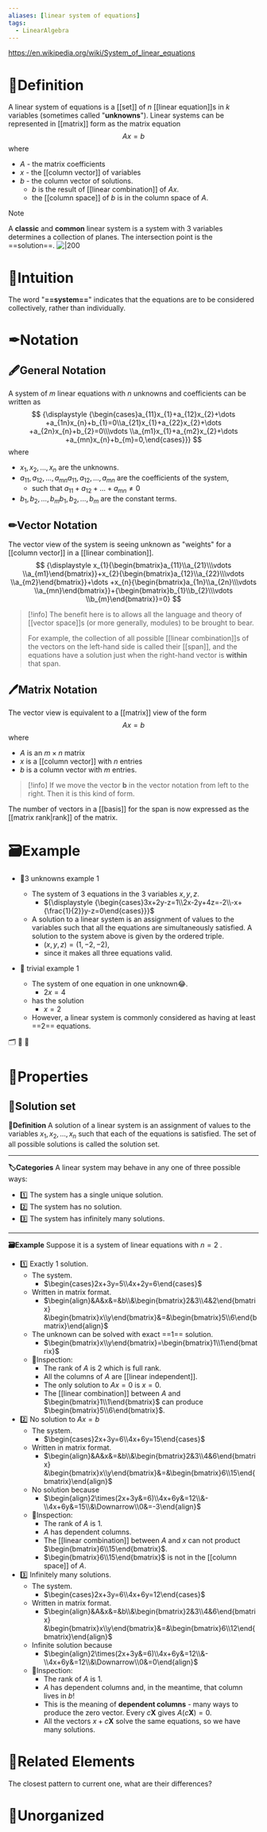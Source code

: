 ```yaml
---
aliases: [linear system of equations]
tags:
  - LinearAlgebra
---
```

https://en.wikipedia.org/wiki/System_of_linear_equations

# 📝Definition
A linear system of equations is a [[set]] of $n$ [[linear equation]]s in $k$ variables (sometimes called "**unknowns**"). Linear systems can be represented in [[matrix]] form as the matrix equation
$$
Ax=b
$$
where
- $A$ - the matrix coefficients
- $x$ - the [[column vector]] of variables
- $b$ - the column vector of solutions.
	- $b$ is the result of [[linear combination]] of $Ax$.
	- the [[column space]] of  $b$ is in the column space of $A$.

> [!note]
> A **classic** and **common** linear system is a system with 3 variables determines a collection of planes. The intersection point is the ==solution==.
> ![|200](../assets/Secretsharing_3-point.svg)


# 🧠Intuition
The word "**==system==**" indicates that the equations are to be considered collectively, rather than individually.

# ✒Notation
## 🖋General Notation
A system of $m$ linear equations with $n$ unknowns and coefficients can be written as
$$
{\displaystyle {\begin{cases}a_{11}x_{1}+a_{12}x_{2}+\dots +a_{1n}x_{n}+b_{1}=0\\a_{21}x_{1}+a_{22}x_{2}+\dots +a_{2n}x_{n}+b_{2}=0\\\vdots \\a_{m1}x_{1}+a_{m2}x_{2}+\dots +a_{mn}x_{n}+b_{m}=0,\end{cases}}}
$$
where
- ${\displaystyle x_{1},x_{2},\dots ,x_{n}}$ are the unknowns.
- ${\displaystyle a_{11},a_{12},\dots ,a_{mn}}{\displaystyle a_{11},a_{12},\dots ,a_{mn}}$ are the coefficients of the system,
	- such that ${\displaystyle a_{11}+a_{12}+\dots +a_{mn}\neq 0}$
- ${\displaystyle b_{1},b_{2},\dots ,b_{m}}{\displaystyle b_{1},b_{2},\dots ,b_{m}}$ are the constant terms.


## ✏Vector Notation
The vector view of the system is seeing unknown as "weights" for a [[column vector]] in a [[linear combination]].
$$
{\displaystyle x_{1}{\begin{bmatrix}a_{11}\\a_{21}\\\vdots \\a_{m1}\end{bmatrix}}+x_{2}{\begin{bmatrix}a_{12}\\a_{22}\\\vdots \\a_{m2}\end{bmatrix}}+\dots +x_{n}{\begin{bmatrix}a_{1n}\\a_{2n}\\\vdots \\a_{mn}\end{bmatrix}}+{\begin{bmatrix}b_{1}\\b_{2}\\\vdots \\b_{m}\end{bmatrix}}=0}
$$

> [!info]
> The benefit here is to allows all the language and theory of [[vector space]]s (or more generally, modules) to be brought to bear.
> 
> For example, the collection of all possible [[linear combination]]s of the vectors on the left-hand side is called their [[span]], and the equations have a solution just when the right-hand vector is **within** that span.



## 🖊Matrix Notation
The vector view is equivalent to a [[matrix]] view of the form
$$
Ax=b
$$
where
- $A$ is an $m\times n$ matrix
- $x$ is a [[column vector]] with $n$ entries
- $b$ is a column vector with $m$ entries.

> [!info]
> If we move the vector $\mathbf{b}$ in the vector notation from left to the right. Then it is this kind of form.

The number of vectors in a [[basis]] for the span is now expressed as the [[matrix rank|rank]] of the matrix.


# 🗃Example
- 📁3 unknowns example 1
	- The system of 3 equations in the 3 variables $x, y, z$.
		- ${\displaystyle {\begin{cases}3x+2y-z=1\\2x-2y+4z=-2\\-x+{\frac{1}{2}}y-z=0\end{cases}}}$
	- A solution to a linear system is an assignment of values to the variables such that all the equations are simultaneously satisfied. A solution to the system above is given by the ordered triple.
		- ${\displaystyle (x,y,z)=(1,-2,-2),}$
		- since it makes all three equations valid.

- 📩 trivial example 1
	- The system of one equation in one unknown😂.
		- ${\displaystyle 2x=4}$
	- has the solution
		- $x=2$
	- However, a linear system is commonly considered as having at least ==2== equations.

🗂
📨
📂

# 🌈Properties
## 🔴Solution set
**📝Definition**
A solution of a linear system is an assignment of values to the variables $x_1, x_2, ..., x_n$ such that each of the equations is satisfied. The set of all possible solutions is called the solution set.

___

**🏷Categories**
A linear system may behave in any one of three possible ways:
- 1️⃣ The system has a single unique solution.
- 2️⃣ The system has no solution.
- 3️⃣ The system has infinitely many solutions.

___

**🗃Example**
Suppose it is a system of linear equations with $n=2$ .
- 1️⃣ Exactly 1 solution.
	- The system.
		- $\begin{cases}2x+3y=5\\4x+2y=6\end{cases}$
	- Written in matrix format.
		- $\begin{align}&A&x&=&b\\&\begin{bmatrix}2&3\\4&2\end{bmatrix} &\begin{bmatrix}x\\y\end{bmatrix}&=&\begin{bmatrix}5\\6\end{bmatrix}\end{align}$
	- The unknown can be solved with exact ==1== solution.
		- $\begin{bmatrix}x\\y\end{bmatrix}=\begin{bmatrix}1\\1\end{bmatrix}$
	- 🔎Inspection: 
		- The rank of $A$ is 2 which is full rank.
		- All the columns of $A$ are [[linear independent]].
		- The only solution to $Ax=0$ is $x=0$.
		- The [[linear combination]] between $A$ and $\begin{bmatrix}1\\1\end{bmatrix}$ can produce $\begin{bmatrix}5\\6\end{bmatrix}$.
- 2️⃣ No solution to $Ax=b$
	- The system.
		- $\begin{cases}2x+3y=6\\4x+6y=15\end{cases}$
	- Written in matrix format.
		- $\begin{align}&A&x&=&b\\&\begin{bmatrix}2&3\\4&6\end{bmatrix} &\begin{bmatrix}x\\y\end{bmatrix}&=&\begin{bmatrix}6\\15\end{bmatrix}\end{align}$
	- No solution because
		- $\begin{align}2\times(2x+3y&=6)\\4x+6y&=12\\&-\\4x+6y&=15\\&\Downarrow\\0&=-3\end{align}$
	- 🔎Inspection: 
		- The rank of $A$ is 1.
		- $A$ has dependent columns.
		- The [[linear combination]] between $A$ and $x$ can not product $\begin{bmatrix}6\\15\end{bmatrix}$.
		- $\begin{bmatrix}6\\15\end{bmatrix}$ is not in the [[column space]] of $A$.
- 3️⃣ Infinitely many solutions.
	- The system.
		- $\begin{cases}2x+3y=6\\4x+6y=12\end{cases}$
	- Written in matrix format.
		- $\begin{align}&A&x&=&b\\&\begin{bmatrix}2&3\\4&6\end{bmatrix} &\begin{bmatrix}x\\y\end{bmatrix}&=&\begin{bmatrix}6\\12\end{bmatrix}\end{align}$
	- Infinite solution because
		- $\begin{align}2\times(2x+3y&=6)\\4x+6y&=12\\&-\\4x+6y&=12\\&\Downarrow\\0&=0\end{align}$
	- 🔎Inspection: 
		- The rank of $A$ is 1.
		- $A$ has dependent columns and, in the meantime, that column lives in $b$!
		- This is the meaning of **dependent columns** - many ways to produce the zero vector. Every $c\mathbf{X}$ gives $A(c\mathbf{X})=0$.
		- All the vectors $x+c\mathbf{X}$ solve the same equations, so we have many solutions.



# 🌱Related Elements
The closest pattern to current one, what are their differences?


# 🍂Unorganized


